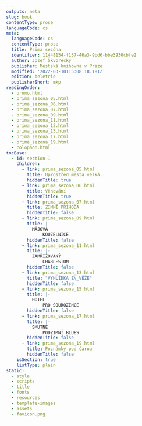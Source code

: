 ```yaml
---
outputs: meta
slug: book
contentType: prose
languageCode: cs
meta:
  languageCode: cs
  contentType: prose
  title: Prima sezóna
  identifier: 11448154-f157-46a3-9bd6-bbe3930cbfe2
  author: Josef Škvorecký
  publisher: Městská knihovna v Praze
  modified: '2022-03-10T15:08:18.181Z'
  edition: beletrie
  publisherShort: mkp
readingOrder:
  - promo.html
  - prima_sezona_05.html
  - prima_sezona_06.html
  - prima_sezona_07.html
  - prima_sezona_09.html
  - prima_sezona_11.html
  - prima_sezona_13.html
  - prima_sezona_15.html
  - prima_sezona_17.html
  - prima_sezona_19.html
  - colophon.html
tocBase:
  - id: section-1
    children:
      - link: prima_sezona_05.html
        title: Uprostřed města velká...
        hiddenTitle: true
      - link: prima_sezona_06.html
        title: Věnování
        hiddenTitle: true
      - link: prima_sezona_07.html
        title: ZIMNÍ PŘÍHODA
        hiddenTitle: false
      - link: prima_sezona_09.html
        title: |-
          MÁJOVÁ
              KOUZELNICE
        hiddenTitle: false
      - link: prima_sezona_11.html
        title: |-
          ZAMŘÍŽOVANÝ
              CHARLESTON
        hiddenTitle: false
      - link: prima_sezona_13.html
        title: "VYHLÍDKA Z\_VĚŽE"
        hiddenTitle: false
      - link: prima_sezona_15.html
        title: |-
          HOTEL
              PRO SOUROZENCE
        hiddenTitle: false
      - link: prima_sezona_17.html
        title: |-
          SMUTNÉ
              PODZIMNÍ BLUES
        hiddenTitle: false
      - link: prima_sezona_19.html
        title: Poznámky pod čarou
        hiddenTitle: false
    isSection: true
    listType: plain
static:
  - style
  - scripts
  - title
  - fonts
  - resources
  - template-images
  - assets
  - favicon.png
---
```

